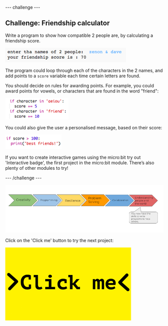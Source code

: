 --- challenge ---
## Challenge: Friendship calculator
Write a program to show how compatible 2 people are, by calculating a friendship score.

![screenshot](images/messages-friends.png)

The program could loop through each of the characters in the 2 names, and add points to a `score` variable each time certain letters are found.

You should decide on rules for awarding points. For example, you could award points for vowels, or characters that are found in the word "friend":

![screenshot](images/messages-friends-code.png)

You could also give the user a personalised message, based on their score:

![screenshot](images/messages-best-friends.png)

If you want to create interactive games using the micro:bit try out 'Interactive badge', the first project in the micro:bit module. There’s also plenty of other modules to try!

--- /challenge ---

![progress bar](images/p1-6.png)

Click on the 'Click me' button to try the next project:

<a href="https://codeclub.org/en/projects-cc">
<img src="images/Clickme.png">
